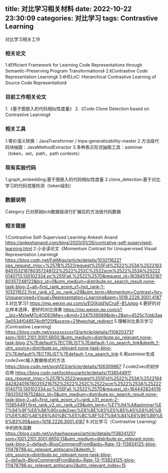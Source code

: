 title: 对比学习相关材料
date: 2022-10-22 23:30:09
categories: 对比学习
tags: Contrastive Learning
---
对比学习相关工作
<!-- more -->
### 相关论文
1.《Efficient Framework for Learning Code Representations through Semantic-Preserving Program Transformations》
2.《Contrastive Code Representation Learning》
3.《HELoC: Hierarchical Contrastive Learning of Source Code Representation》

### 目前工作相关论文
1.《基于图嵌入的代码相似性度量》
2.《Code Clone Detection based on Contrastive Learning》

### 相关工具
1.等价语义转换：JavaTransformer / tnpa-generalizability-master
2.方法级代码块抽取：JavaMethodExtractor
3.多种表示形式抽取工具：astminer（token，ast，path，path contexts）

### 现有实验代码
1.graph_embedding:基于图嵌入的代码相似性度量
2.clone_detection:基于对比学习的代码克隆检测（token级别）

### 数据说明
Category 已对原始bcb数据级进行扩展后的方法级代码数据

### 相关链接
1.Contrastive Self-Supervised Learning-Ankesh Anand
https://ankeshanand.com/blog/2020/01/26/contrative-self-supervised-learning.html
2.小全读论文《Momentum Contrast for Unsupervised Visual Representation Learning》
https://blog.csdn.net/FatMigo/article/details/103211622?ops_request_misc=%257B%2522request%255Fid%2522%253A%2522163845153216780357248122%2522%252C%2522scm%2522%253A%252220140713.130102334.pc%255Fall.%2522%257D&request_id=163845153216780357248122&biz_id=0&utm_medium=distribute.pc_search_result.none-task-blog-2~all~first_rank_ecpm_v1~hot_rank-1-103211622.first_rank_v2_pc_rank_v29&utm_term=Momentum+Contrast+for+Unsupervised+Visual+Representation+Learning&spm=1018.2226.3001.4187
3.对比学习1
https://mp.weixin.qq.com/s/EOlXjdd1gCruiF-B1JoIgg
4.更好的对比样本选择，更好的对比效果
https://mp.weixin.qq.com/s?__biz=MzIwMTc4ODE0Mw==&mid=2247539589&idx=2&sn=4525c7cbb3aa3e0534f048574c6f125f&scene=21#wechat_redirect
5.理解对比表示学习(Contrastive Learning)
https://blog.csdn.net/xxxxxxxxxx13/article/details/110820373?spm=1001.2101.3001.6650.1&utm_medium=distribute.pc_relevant.none-task-blog-2%7Edefault%7ECTRLIST%7Edefault-1.no_search_link&depth_1-utm_source=distribute.pc_relevant.none-task-blog-2%7Edefault%7ECTRLIST%7Edefault-1.no_search_link
6.用astminer生成code2vec输入数据格式的方法
https://blog.csdn.net/qysh123/article/details/106309967
7.code2vec的初步应用
https://blog.csdn.net/lockhou/article/details/113854491?ops_request_misc=%257B%2522request%255Fid%2522%253A%2522164442824016780255216752%2522%252C%2522scm%2522%253A%252220140713.130102334.pc%255Fall.%2522%257D&request_id=164442824016780255216752&biz_id=0&utm_medium=distribute.pc_search_result.none-task-blog-2~all~first_rank_ecpm_v1~rank_v31_ecpm-2-113854491.first_rank_v2_pc_rank_v29&utm_term=%E7%94%A8astminer%E7%94%9F%E6%88%90code2vec%E8%BE%93%E5%85%A5%E6%95%B0%E6%8D%AE%E6%A0%BC%E5%BC%8F%E7%9A%84%E6%96%B9%E6%B3%95&spm=1018.2226.3001.4187
8.对比学习（Contrastive Learning）中的损失函数
https://blog.csdn.net/yyhaohaoxuexi/article/details/113824125?spm=1001.2101.3001.6650.13&utm_medium=distribute.pc_relevant.none-task-blog-2~default~BlogCommendFromBaidu~Rate-13-113824125-blog-111478798.pc_relevant_antiscanv2&depth_1-utm_source=distribute.pc_relevant.none-task-blog-2~default~BlogCommendFromBaidu~Rate-13-113824125-blog-111478798.pc_relevant_antiscanv2&utm_relevant_index=15